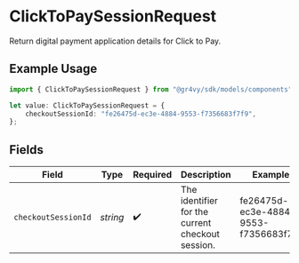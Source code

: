 # ClickToPaySessionRequest

Return digital payment application details for Click to Pay.

## Example Usage

```typescript
import { ClickToPaySessionRequest } from "@gr4vy/sdk/models/components";

let value: ClickToPaySessionRequest = {
    checkoutSessionId: "fe26475d-ec3e-4884-9553-f7356683f7f9",
};
```

## Fields

| Field                                            | Type                                             | Required                                         | Description                                      | Example                                          |
| ------------------------------------------------ | ------------------------------------------------ | ------------------------------------------------ | ------------------------------------------------ | ------------------------------------------------ |
| `checkoutSessionId`                              | *string*                                         | :heavy_check_mark:                               | The identifier for the current checkout session. | fe26475d-ec3e-4884-9553-f7356683f7f9             |